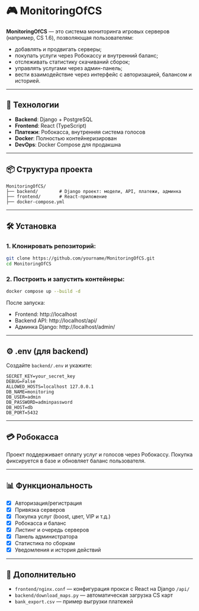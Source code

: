# 🎮 MonitoringOfCS

**MonitoringOfCS** — это система мониторинга игровых серверов (например, CS 1.6), позволяющая пользователям:

- добавлять и продвигать серверы;
- покупать услуги через Робокассу и внутренний баланс;
- отслеживать статистику скачиваний сборок;
- управлять услугами через админ-панель;
- вести взаимодействие через интерфейс с авторизацией, балансом и историей.

---

## 🚀 Технологии

- **Backend**: Django + PostgreSQL
- **Frontend**: React (TypeScript)
- **Платежи**: Робокасса, внутренняя система голосов
- **Docker**: Полностью контейнеризирован
- **DevOps**: Docker Compose для продакшна

---

## 📦 Структура проекта

```
MonitoringOfCS/
├── backend/        # Django проект: модели, API, платежи, админка
├── frontend/       # React-приложение
├── docker-compose.yml
```

---

## 🛠 Установка

### 1. Клонировать репозиторий:

```bash
git clone https://github.com/yourname/MonitoringOfCS.git
cd MonitoringOfCS
```

### 2. Построить и запустить контейнеры:

```bash
docker compose up --build -d
```

После запуска:
- Frontend: http://localhost
- Backend API: http://localhost/api/
- Админка Django: http://localhost/admin/

---

## ⚙ .env (для backend)

Создайте `backend/.env` и укажите:

```
SECRET_KEY=your_secret_key
DEBUG=False
ALLOWED_HOSTS=localhost 127.0.0.1
DB_NAME=monitoring
DB_USER=admin
DB_PASSWORD=adminpassword
DB_HOST=db
DB_PORT=5432
```

---

## 💳 Робокасса

Проект поддерживает оплату услуг и голосов через Робокассу. Покупка фиксируется в базе и обновляет баланс пользователя.

---

## 📊 Функциональность

- [x] Авторизация/регистрация
- [x] Привязка серверов
- [x] Покупка услуг (boost, цвет, VIP и т.д.)
- [x] Робокасса и баланс
- [x] Листинг и очередь серверов
- [x] Панель администратора
- [x] Статистика по сборкам
- [x] Уведомления и история действий

---

## 📂 Дополнительно

- `frontend/nginx.conf` — конфигурация прокси с React на Django `/api/`
- `backend/download_maps.py` — автоматическая загрузка CS карт
- `bank_export.csv` — пример выгрузки платежей

